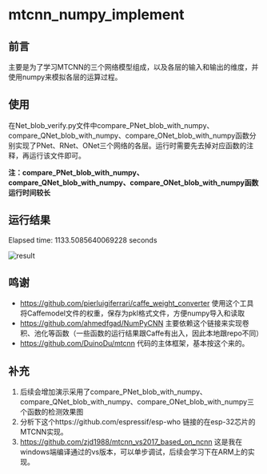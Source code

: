 # mtcnn_numpy_implement

## 前言
    
主要是为了学习MTCNN的三个网络模型组成，以及各层的输入和输出的维度，并使用numpy来模拟各层的运算过程。
    
## 使用

在Net_blob_verify.py文件中compare_PNet_blob_with_numpy、compare_QNet_blob_with_numpy、compare_ONet_blob_with_numpy函数分别实现了PNet、RNet、ONet三个网络的各层。运行时需要先去掉对应函数的注释，再运行该文件即可。

**注：compare_PNet_blob_with_numpy、compare_QNet_blob_with_numpy、compare_ONet_blob_with_numpy函数运行时间较长**

## 运行结果

Elapsed time: 1133.5085640069228 seconds

![result](https://github.com/zjd1988/mtcnn_numpy_implement/blob/master/result.jpg)

## 鸣谢

* https://github.com/pierluigiferrari/caffe_weight_converter 使用这个工具将Caffemodel文件的权重，保存为pkl格式文件，方便numpy导入和读取
* https://github.com/ahmedfgad/NumPyCNN 主要依赖这个链接来实现卷积、池化等函数（一些函数的运行结果跟Caffe有出入，因此本地跟repo不同）
* https://github.com/DuinoDu/mtcnn 代码的主体框架，基本按这个来的。

## 补充

1. 后续会增加演示采用了compare_PNet_blob_with_numpy、compare_QNet_blob_with_numpy、compare_ONet_blob_with_numpy三个函数的检测效果图
2. 分析下这个https://github.com/espressif/esp-who 链接的在esp-32芯片的MTCNN实现。
3. https://github.com/zjd1988/mtcnn_vs2017_based_on_ncnn 这是我在windows端编译通过的vs版本，可以单步调试，后续会学习下在ARM上的实现。



